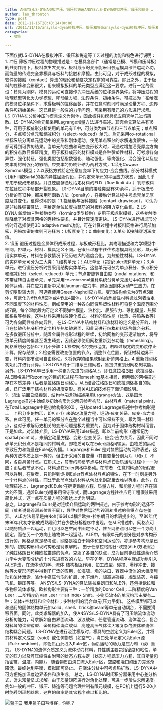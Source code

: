 ```yaml
---
title: ANSYS/LS-DYNA模拟冲压、锻压和铸造ANSYS/LS-DYNA模拟冲压、锻压和铸造 …
author: leo_thronton
type: post
date: 2011-11-16T20:40:14+00:00
url: /2011/11/16/ansysls-dyna模拟冲压、锻压和铸造ansysls-dyna模拟冲压、锻压和铸/
categories:
  - 收集

---
```

<div class="PublishedByWebStory-[6]51_69F3239D4BC74D8E88B41EFDC7BA2337_8BB3B25716FE419396B89FE80E05633A">
  <div>
    下面仅就LS-DYNA在模拟冲压、锻压和铸造等工艺过程的功能和特色进行说明：&nbsp;
  </div>
  
  <div>
    1. 冲压 薄板冲压过程的物理描述是：在模具各部件（通常是凸模、凹模和压料板）的共同作用下，板料发生大变形，板料成形的变形能来自强迫模具部件运动外功，而能量的传递完全靠模具与板料的接触和摩擦。由此可见，对于成形过程的模拟，软件的接触（contact）算法的理论和精度决定程序的可靠性，除此之外，由于板料的位移和变形很大，用来模拟板料的单元类型应满足这一要求。进行一定的假设：模具为刚体，模具的运动可直接作为冲压系统的位移边界条件。将冲压过程的物理模型转化为力学模型，即动量方程、边界条件、初始条件。可描述为：在给定的模具位移条件下，求得板料的位移函数，并在任意时刻同时满足动量方程、边界条件和初始条件。这已经是一般性的力学问题，可采用有限元的方法进行求解。 LS-DYNA在分析冲压时模具定义为刚体，因此板料和模具都应用壳单元进行离散。LS-DYNA的单元都采用Lagrange增量方法进行描述。其壳单元算法共有16种，可用于板成形分析使用的单元有11中，可分类为四节点和三节点单元；单点积分、多点积分单元和缩减积分（select-reduced）单元。单元采用co-rotational坐标系统分离单元运动中的变形和刚体运动。使用单点积分的求解速度很快，一般都可得到可靠的结果。当单元的翘曲和弯曲变形较大时，可通过增加沿壳厚度方向的积分点数目保证精度。用于板料成形的材料模式是各种弹塑性材料，可考虑各向异性、强化特征。强化类型包括指数强化、随动强化、等向强化、混合强化以及应变率对材料强化的影响。应变率的影响归结为两种方式，1.采用Cowper-Symonds模型；2.以表格方式给定任意应变率下的应力-应变曲线。部分材料模式引用Hill或Barlat的各向异性屈服假设，并假定壳单元的平面应力状态，因此几乎专用于板成形模拟。并且还能够通过给定材料的FLD（flow limit dia.）判断板料在拉延过程中局部开裂现象。 LS-DYNA目前的接触类型有30余种，适于板成形分析的有12种，都采用罚函数方法（penalty），在接触计算过程中考虑壳单元厚度及其变化。值得说明的是：1.拉延筋与板料接触（contact-drawbead），可认为是非线性弹簧算法，需给定单位长度拉延筋的对板料的阻力变化曲线。2.LS-DYNA 新增加三种接触类型（forming类型接触）专用于板成形模拟，这些接触类型降低了对模具网格的连续性要求，并且计算速度更快。 LS-DYNA进行板成形分析时可选择使用3D adaptive mesh功能，可在计算过程中对板料网格进行局部加密，网格加密的准则可选择为：1.板厚变化；2.曲率变化；3.单步长接触穿透深度值。&nbsp;
  </div>
  
  <div>
  </div>
  
  <div>
    2. 锻压 锻压过程是金属体积成形过程，与板成形相比，其物理描述和力学模型中相同，但单元、材料、模具定义不同。在锻压过程中往往考虑模具的变形，单元采用实体单元，材料在多数情况下经历较大的温度变化，为热塑性材料。LS-DYNA的实体单元可分为三大类：1.结构单元；2.ALE单元（包括Euler流体单元）；3.声单元。进行锻压分析时要采用结构实体单元，这些单元可分为单点积分、多点积分和缩减积分（select-reduced）单元；节点带旋转自由度（nodal rotations）和不带旋转自由度单元。单元采用co-rotational坐标系统分离单元运动中的变形和刚体运动，并在应力更新中采用Jaumann应力率，避免因刚体运动产生应力。在剪切变形较大时，可选择使用Green-Naphdi应力率。变形结构单元为8节点6面体，可退化为6节点5面体或4节点4面体。 LS-DYNA的热塑性材料通过列表给定不同温度下的材料性质，例如常用的一种各向同性热塑性材料可将整个温度范围分成7段，每个温度段内可定义不同弹性模量、泊松比、屈服应力、硬化模量、热膨胀系数等参数，这种材料采用线性硬化模式。材料的热性能（比热、导热系数等）可为各向同性或各向异性。 在LS-DYNA中结构材料和热材料的定义是分开的，并且在接触传热分析中定义相关热接触界面，因此可进行结构和热场的耦合分析。 在多数锻压分析中，随着金属件成形过程的继续，初始网格的变形逐渐加大，将导致单元精度降低甚至发生畸变，因此必须使用网格重新划分功能（remeshing）。网格重划分包括以下几个步骤：1.检查网格的变形程度，若超过规定的变形度停止计算，保存结果；2.检查需要改变位置的节点，调整节点位置，保证材料边界不变，材料内部节点可自由移动。3.将保存的结果映射到新的网格上。4.重新对网格初始化并进行计算。LS-DYNA对于二维与三维网格，皆提供重划分网格的功能。另外，LS-DYNA早已采用一种更为先进的网格ALE，即任意拉格朗日-欧拉网格。ALE网格进行Rezoning的目的和过程与Remeshing基本相同，但两者的网格描述存在本质差异（后者是拉格朗日网格）。ALE结合拉格朗日和欧拉网格各自的优点，已广泛用于结构材料的极度变形。有关ALE的技术在下面详细说明。&nbsp;
  </div>
  
  <div>
  </div>
  
  <div>
    3．浇注 前面已经提到，结构单元运动描述采用Lagrange方法，这是因为Lagrange描述中始终以初始构形为求解的参考构形，由材料点（material point，在Total Lagrange中是初始构形的X0 ，在Updated Lagrange描述中参考构形是上一个积分步的构形，即X n-1）来确定动量方程、运动-应变关系、应变-应力关系。由此可见，任一单元的积分点在整个过程当中可以保持不变，即为同一材料点，这对于求解历史相关的变形问题是极为重要的，因为对于固体结构材料而言，正是如此。对流体介质，LS-DYNA采用Euler描述，即以当前构形（通常记为spatial point x），来确定动量方程、变形-应变关系、应变-应力关系，因此不同时步单元积分点不是相同的材料点，即物质可以在Euler网格间输运，由物质的运动导致压力和能量在Euler区传播。 Lagrange和Euler 是对物质运动的两种表述，这两种方法本质上是一样的，但由于采用的自变量（其自变量分别为X，t和x,t）不同，各自具备特点。在形式上，前者的网格节点与材料点在物质运动过程中一一对应；而后者节点不动，材料点在Euler网格中移动。在前者，任意材料点的历程都可以得到，在后者，只能得到t时刻Euler节点处材料点的特性，在下一时刻是另外一个材料点的特性，而处于此节点处的材料从何处来到那里去难以确定。此外，在物理描述上，Lagrange和Euler在确定动量方程、质量方程、和能量方程时存在较大的不同，通常Euler方程采用保守形式，而Lagrange方程往往应用工程假设采用简化格式，这一点在质量方程的表达上尤为明显。&nbsp;
  </div>
  
  <div>
    总之，Lagrange和 Euler是对连续介质运动的两种描述，由于参考构形的选择不同（或者说是观测者位置不同），导致对物质运动的观测和描述的侧重点存在差异。 ALE方法最早是由Noh(1964)以耦合欧拉-拉格朗日的术语提出的，至80年代末90年代初才形成成熟理论并在少数分析程序中出现。在ALE描述中，网格点可以随物质点一起运动，但也可以在空间中固定不动，甚至网格点可以在一个方向上固定，而在另一个方向上随物体一起运动。ALE中，有限单元的剖分是对参考构形进行的，网格点就是参考点，网格是独立于物体和空间运动的，亦即参考构形是已知的，初始构形和现时构形是待求解的。 由于任意拉格朗日-欧拉(ALE)方法综合了纯拉格朗日和纯欧拉描述的优点，克服了各自的缺点，成为目前非线性连续介质力学中大变形分析的十分先进有效的方法。早在91年，DYNA程序中就成功地引入ALE算法，在流体动力学、流体-结构相互作用、加工成型、碰撞、爆炸冲击、接触等大变形问题中得到了广泛的应用，如海啸、坝的决口、容器中流体的大幅度晃动和液体泄露、液体中高压气泡的扩展、水下爆炸、超高速碰撞、成型装药、鸟撞飞机、锻压等等。 ANSYS/LS-DYNA的算法除拉格朗日和ALE外，还包括欧拉和多物质流体求解。欧拉构形主要有三种：一阶精度的Donor Cell；二阶精度的Van Leer；二阶精度的Van Leer +Half Index Shift。多物质流体的单元构形主要有二种：流体+空材料和全空材料；多种材料的混合单元(压力平衡)。 这些模型都可以和通用的固体结构单元如solid、shell、brick和beam等单元自动耦合，不需要滑移界面。同时，此类求解器的加入，使ANSYS/LS-DYNA具有了可压缩流体流动分析的能力，可求解如自由界面流动、波浪破碎、任意管道流动、流体混合、复合材料等的注塑成型、金属构件浇注成型、高速高压气体注入等复杂的流体和流体-结构耦合问题。 LS-DYNA在进行浇注模拟时，模具的空腔定义为Euler区，并将其材料定义成空（void）或任何物质（如空气），浇口处单元定义为Euler源（Euler ambient），即物质由此进入Euler区，物质运动的动力是压力和（或）重力。 LS-DYNA的流体介质定义为流体动力材料，其性质主要包括密度和粘性，单元的压力以及可压缩性由附带的状态方程决定（状态方程即压力方程，其自变量包括密度、温度、内能）。 随着物质由浇口流入Euler区，空腔和浇口的压力差逐渐降低，最终达到平衡，模拟即可终止。 在浇注分析中可考虑热扩散，LS-DYNA中可方便施加温度边界条件和热生成。 总之，LS-DYNA时间积分器采用中心差分格式，对未知量显式求解。由于质量矩阵进行对角化处理，可进一步加快求解速度。例如一般的冲压、锻压、铸造等问题合理控制有限元规模，在PC机上运行5-20小时能得到理想结果，这样的效率是其它程序难以相比的。
  </div>
  
  <div class="PoweredByWebStory" style="margin-top:15px;margin-bottom:10px;">
    <a target="_blank" href="http://sns.juziyue.com/webinvite.php?u=337" rel="noopener noreferrer"><img src="http://image.juziyue.com/WebStoryLogo24.png" alt="菊子曰" style="border:0;" /></a>&nbsp;我用<a target="_blank" href="http://sns.juziyue.com/webinvite.php?u=337" rel="noopener noreferrer">菊子曰</a>写博客，你呢？
  </div>
</div>